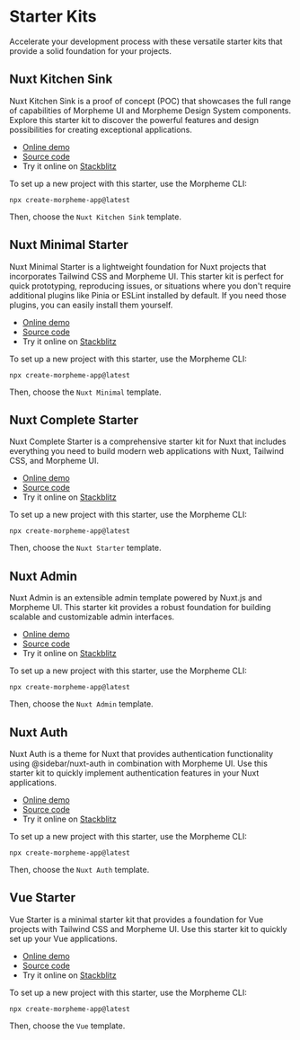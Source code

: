 # Starter Kits

Accelerate your development process with these versatile starter kits that provide a solid foundation for your projects.

## Nuxt Kitchen Sink

Nuxt Kitchen Sink is a proof of concept (POC) that showcases the full range of capabilities of Morpheme UI and Morpheme Design System components. Explore this starter kit to discover the powerful features and design possibilities for creating exceptional applications.

- [Online demo](https://morpheme-kitchen-sink.vercel.app/)
- [Source code](https://github.com/gitsindonesia/ui-component/tree/main/starter/kitchen-sink)
- Try it online on [Stackblitz](https://stackblitz.com/github/gitsindonesia/ui-component/tree/main/starter/kitchen-sink)

To set up a new project with this starter, use the Morpheme CLI:

```
npx create-morpheme-app@latest
```

Then, choose the `Nuxt Kitchen Sink` template.

## Nuxt Minimal Starter

Nuxt Minimal Starter is a lightweight foundation for Nuxt projects that incorporates Tailwind CSS and Morpheme UI. This starter kit is perfect for quick prototyping, reproducing issues, or situations where you don't require additional plugins like Pinia or ESLint installed by default. If you need those plugins, you can easily install them yourself.

- [Online demo](https://gits-ui-nuxt-minimal-starter.vercel.app/)
- [Source code](https://github.com/gitsindonesia/ui-component/tree/main/starter/nuxt-minimal)
- Try it online on [Stackblitz](https://stackblitz.com/github/gitsindonesia/ui-component/tree/main/starter/vue)

To set up a new project with this starter, use the Morpheme CLI:

```
npx create-morpheme-app@latest
```

Then, choose the `Nuxt Minimal` template.

## Nuxt Complete Starter

Nuxt Complete Starter is a comprehensive starter kit for Nuxt that includes everything you need to build modern web applications with Nuxt, Tailwind CSS, and Morpheme UI.

- [Online demo](https://gits-nuxt-starter.vercel.app/)
- [Source code](https://github.com/gitsindonesia/nuxt-starter)
- Try it online on [Stackblitz](https://stackblitz.com/github/gitsindonesia/nuxt-starter)

To set up a new project with this starter, use the Morpheme CLI:

```
npx create-morpheme-app@latest
```

Then, choose the `Nuxt Starter` template.

## Nuxt Admin

Nuxt Admin is an extensible admin template powered by Nuxt.js and Morpheme UI. This starter kit provides a robust foundation for building scalable and customizable admin interfaces.

- [Online demo](https://gits-nuxt-admin.vercel.app/admin)
- [Source code](https://github.com/gitsindonesia/ui-component/tree/main/starter/nuxt-admin)
- Try it online on [Stackblitz](https://stackblitz.com/github/gitsindonesia/ui-component/tree/main/starter/nuxt-admin)

To set up a new project with this starter, use the Morpheme CLI:

```
npx create-morpheme-app@latest
```

Then, choose the `Nuxt Admin` template.

## Nuxt Auth

Nuxt Auth is a theme for Nuxt that provides authentication functionality using @sidebar/nuxt-auth in combination with Morpheme UI. Use this starter kit to quickly implement authentication features in your Nuxt applications.

- [Online demo](https://gits-nuxt-auth.vercel.app)
- [Source code](https://github.com/gitsindonesia/ui-component/tree/main/starter/nuxt-auth)
- Try it online on [Stackblitz](https://stackblitz.com/github/gitsindonesia/ui-component/tree/main/starter/nuxt-auth)

To set up a new project with this starter, use the Morpheme CLI:

```
npx create-morpheme-app@latest
```

Then, choose the `Nuxt Auth` template.

## Vue Starter

Vue Starter is a minimal starter kit that provides a foundation for Vue projects with Tailwind CSS and Morpheme UI. Use this starter kit to quickly set up your Vue applications.

- [Online demo](https://gits-vue-starter.vercel.app/)
- [Source code](https://github.com/gitsindonesia/ui-component/tree/main/starter/vue)
- Try it online on [Stackblitz](https://stackblitz.com/github/gitsindonesia/ui-component/tree/main/starter/vue)

To set up a new project with this starter, use the Morpheme CLI:

```
npx create-morpheme-app@latest
```

Then, choose the `Vue` template.